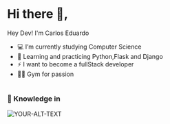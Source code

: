 # Hi there 👋, 
Hey Dev! I'm Carlos Eduardo

- 💻 I’m currently studying Computer Science
- 🔭 Learning and practicing Python,Flask and Django
- ⚡ I want to become a fullStack developer
- 🏋️‍♂️ Gym for passion

#
### 🧠 Knowledge in
<picture>
 <source media="(prefers-color-scheme: dark)" srcset="[YOUR-DARKMODE-IMAGE](https://pt.wikipedia.org/wiki/JavaScript#/media/Ficheiro:Unofficial_JavaScript_logo_2.svg)">
 <source media="(prefers-color-scheme: light)" srcset="[YOUR-LIGHTMODE-IMAGE](https://pt.wikipedia.org/wiki/JavaScript#/media/Ficheiro:Unofficial_JavaScript_logo_2.svg)">
 <img alt="YOUR-ALT-TEXT" src="YOUR-DEFAULT-IMAGE">
</picture>
<!--
**carlosEduardo-hub/carlosEduardo-hub** is a ✨ _special_ ✨ repository because its `README.md` (this file) appears on your GitHub profile.

Here are some ideas to get you started:

- 🔭 I’m currently working on ...
- 🌱 I’m currently learning ...
- 👯 I’m looking to collaborate on ...
- 🤔 I’m looking for help with ...
- 💬 Ask me about ...
- 📫 How to reach me: ...
- 😄 Pronouns: ...
- ⚡ Fun fact: ...
-->
